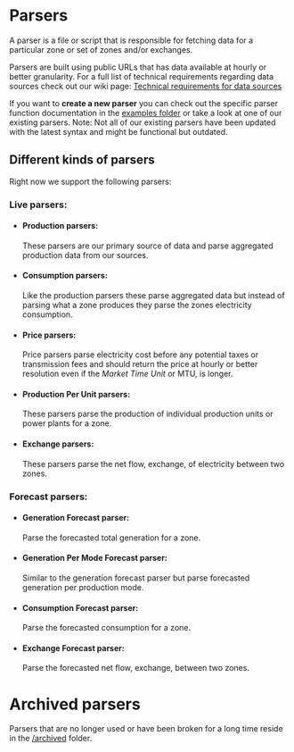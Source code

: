 # Parsers

A parser is a file or script that is responsible for fetching data for a particular zone or set of zones and/or exchanges.

Parsers are built using public URLs that has data available at hourly or better granularity. For a full list of technical requirements regarding data sources check out our wiki page: [Technical requirements for data sources][wiki data source req]

If you want to **create a new parser** you can check out the specific parser function documentation in the [examples folder](/parsers/examples/) or take a look at one of our existing parsers.
Note: Not all of our existing parsers have been updated with the latest syntax and might be functional but outdated.

## Different kinds of parsers

Right now we support the following parsers:

### Live parsers:

- #### Production parsers:
  These parsers are our primary source of data and parse aggregated production data from our sources.
- #### Consumption parsers:
  Like the production parsers these parse aggregated data but instead of parsing what a zone produces they parse the zones electricity consumption.
- #### Price parsers:
  Price parsers parse electricity cost before any potential taxes or transmission fees and should return the price at hourly or better resolution even if the _Market Time Unit_ or MTU, is longer.
- #### Production Per Unit parsers:
  These parsers parse the production of individual production units or power plants for a zone.
- #### Exchange parsers:
  These parsers parse the net flow, exchange, of electricity between two zones.

### Forecast parsers:

- #### Generation Forecast parser:
  Parse the forecasted total generation for a zone.
- #### Generation Per Mode Forecast parser:
  Similar to the generation forecast parser but parse forecasted generation per production mode.
- #### Consumption Forecast parser:
  Parse the forecasted consumption for a zone.
- #### Exchange Forecast parser:
  Parse the forecasted net flow, exchange, between two zones.

# Archived parsers

Parsers that are no longer used or have been broken for a long time reside in the [/archived](/parsers/archived/) folder.

[wiki data source req]: https://github.com/electricitymaps/electricitymaps-contrib/wiki/Technical-requirements-for-parser-data
